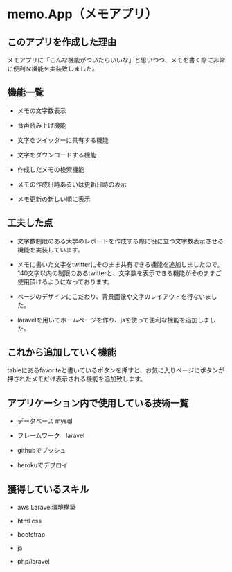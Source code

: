 # memo.App（メモアプリ）

## このアプリを作成した理由
    
メモアプリに「こんな機能がついたらいいな」と思いつつ、メモを書く際に非常に便利な機能を実装致しました。
    
    
## 機能一覧
    
    
* メモの文字数表示
        
* 音声読み上げ機能
        
* 文字をツイッターに共有する機能
        
* 文字をダウンロードする機能
        
* 作成したメモの検索機能
        
* メモの作成日時あるいは更新日時の表示
        
* メモ更新の新しい順に表示
    
    
## 工夫した点
    
    
* 文字数制限のある大学のレポートを作成する際に役に立つ文字数表示させる機能を実装しています。
        
* メモに書いた文字をtwitterにそのまま共有できる機能を追加しましたので。140文字以内の制限のあるtwitterと、文字数を表示できる機能がそのままご使用頂けるようになっております。
        
* ページのデザインにこだわり、背景画像や文字のレイアウトを行ないました。
        
* laravelを用いてホームページを作り、jsを使って便利な機能を追加しました。
    
    
## これから追加していく機能
    
tableにあるfavoriteと書いているボタンを押すと、お気に入りページにボタンが押されたメモだけ表示される機能を追加致します。
    
    
## アプリケーション内で使用している技術一覧
    
    
* データベース mysql
        
* フレームワーク　laravel
        
* githubでプッシュ
        
* herokuでデブロイ
    
    
## 獲得しているスキル
    
    
* aws Laravel環境構築
        
* html css
        
* bootstrap
        
* js
        
* php/laravel
        
        
    
    

